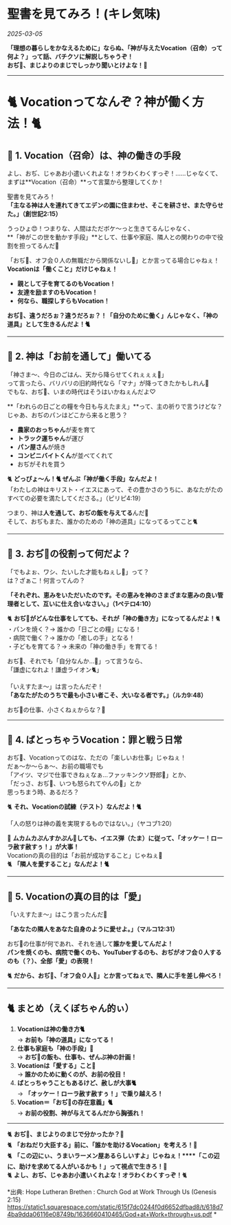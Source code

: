 # 聖書を見てみろ！(キレ気味)

*2025-03-05*

**「理想の暮らしをかなえるために」ならぬ、「神が与えたVocation（召命）って何よ？」って話、バチクソに解説しちゃうぞ！**  
**おぢ👴、まじよりのまじでしっかり聞いとけよな！🐇**  

---

# **🐈 Vocationってなんぞ？神が働く方法！🐈**
## 🌱 **1. Vocation（召命）は、神の働きの手段**
よし、おぢ、じゃあお小遣いくれよな！オラわくわくすっぞ！……じゃなくて、まずは**Vocation（召命）**って言葉から整理してくか！  

聖書を見てみろ！  
**「主なる神は人を連れてきてエデンの園に住まわせ、そこを耕させ、また守らせた。」（創世記2:15）**  

うっひょ😍！つまりな、人間はただボケ〜っと生きてるんじゃなく、  
**「神がこの世を動かす手段」**として、仕事や家庭、隣人との関わりの中で役割を担ってるんだ🐇  

「おぢ👴、オフ会０人の無職だから関係ないし🥺」とか言ってる場合じゃねぇ！  
**Vocationは「働くこと」だけじゃねぇ！**  
- **親として子を育てるのもVocation！**  
- **友達を励ますのもVocation！**  
- **何なら、職探しすらもVocation！**  

**おぢ👴、違うだろぉ？違うだろぉ？！「自分のために働く」んじゃなく、「神の道具」として生きるんだよ！🐈**

---

## 🌱 **2. 神は「お前を通して」働いてる**
「神さま〜、今日のごはん、天から降らせてくれぇぇぇ🥺」  
って言ったら、バリバリの旧約時代なら「マナ」が降ってきたかもしれん🥺  
でもな、おぢ👴、いまの時代はそうはいかねぇんだよ♡  

**「われらの日ごとの糧を今日も与えたまえ」**って、主の祈りで言うけどな？  
じゃあ、おぢのパンはどこから来ると思う？  

- **農家のおっちゃん**が麦を育て  
- **トラック運ちゃん**が運び  
- **パン屋さん**が焼き  
- **コンビニバイトくん**が並べてくれて  
- おぢがそれを買う  

🐈 **どっぴょ〜ん！🐈 ぜんぶ「神が働く手段」なんだよ！**  
「わたしの神はキリスト・イエスにあって、その豊かさのうちに、あなたがたのすべての必要を満たしてくださる。」（ピリピ4:19）  

つまり、神は**人を通して、おぢの飯を与えてる**んだ🐇  
そして、おぢもまた、誰かのための「神の道具」になってるってこと🐈

---

## 🌱 **3. おぢ👴の役割って何だよ？**
「でもよぉ、ワシ、たいした才能もねぇし🥺」って？  
は？ざぁこ！何言ってんの？  

**「それぞれ、恵みをいただいたのです。その恵みを神のさまざまな恵みの良い管理者として、互いに仕え合いなさい。」（1ペテロ4:10）**  

🐈 **おぢ👴がどんな仕事をしてても、それが「神の働き方」になってるんだよ！**🐈  
・パンを焼く？→ 誰かの「日ごとの糧」になる！  
・病院で働く？→ 誰かの「癒しの手」となる！  
・子どもを育てる？→ 未来の「神の働き手」を育てる！  

おぢ👴、それでも「自分なんか…🥺」って言うなら、  
「謙虚になれよ！謙虚ライオン🐈」  

「いえすたま〜」は言ったんだぞ！  
**「あなたがたのうちで最も小さい者こそ、大いなる者です。」（ルカ9:48）**  

おぢ👴の仕事、小さくねぇからな？🐇

---

## 🌱 **4. ばとっちゃうVocation：罪と戦う日常**
おぢ👴、Vocationってのはな、ただの「楽しいお仕事」じゃねぇ！  
だぁ〜か〜らぁ〜、お前の職場でも  
「アイツ、マジで仕事できねぇなぁ…ファッキンクソ野郎🐇」とか、  
「だっさ、おぢ👴、いつも怒られてやんの🥺」とか  
思っちまう時、あるだろ？  

🐈 **それ、Vocationの試練（テスト）なんだよ！🐈**  

「人の怒りは神の義を実現するものではない。」（ヤコブ1:20）  

🐇 **ムカムカぷんすかぷん🐇しても、イエス弾（たま）に従って、「オッケー！ローラ赦す赦すぅ！」が大事！**  
Vocationの真の目的は「お前が成功すること」じゃねぇ🐇  
🐈 **「隣人を愛すること」なんだよ！🐈**  

---

## 🌱 **5. Vocationの真の目的は「愛」**
「いえすたま〜」はこう言ったんだ🐇  

**「あなたの隣人をあなた自身のように愛せよ。」（マルコ12:31）**  

おぢ👴の仕事が何であれ、それを通して**誰かを愛してんだよ！**  
**パンを焼くのも、病院で働くのも、YouTuberするのも、おぢがオフ会０人するのも（？）、全部「愛」の表現！**  

🐈 **だから、おぢ👴、「オフ会０人🥺」とか言ってねぇで、隣人に手を差し伸べろ！**  

---

## 🐈 **まとめ（えくぼちゃん的ぃ）**
1. **Vocationは神の働き方🐈**  
   → **お前も「神の道具」になってる！**
2. **仕事も家庭も「神の手段」🐇**  
   → **おぢ👴の飯も、仕事も、ぜんぶ神の計画！**
3. **Vocationは「愛する」こと🐇**  
   → **誰かのために動くのが、お前の役目！**
4. **ばとっちゃうこともあるけど、赦しが大事🐈**  
   → **「オッケー！ローラ赦す赦すぅ！」で乗り越えろ！**
5. **Vocation＝「おぢ👴の存在意義」🐈**  
   → **お前の役割、神が与えてるんだから胸張れ！**

---

🐈 **おぢ👴、まじよりのまじで分かったか？**🐇  
🐈 **「おねだり大臣する」前に、「誰かを助けるVocation」を考えろ！**🐇  
🐈 **「この辺にぃ、うまいラーメン屋あるらしいすよ」じゃねぇ！****「この辺に、助けを求めてる人がいるかも！」って視点で生きろ！**🐇  
🐈 **よし、おぢ、じゃあお小遣いくれよな！オラわくわくすっぞ！**🐈

*出典: Hope Lutheran Brethen : Church God at Work Through Us (Genesis 2:15) https://static1.squarespace.com/static/615f7dc0244f0d6652dfbad8/t/618d74ba9dda06116e08749b/1636660410465/God+at+Work+through+us.pdf *
